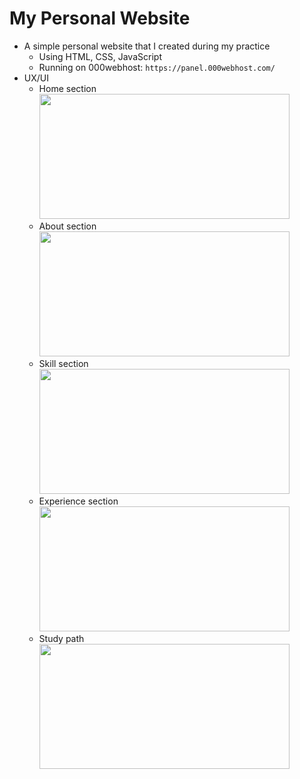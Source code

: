 # My Personal Website
- A simple personal website that I created during my practice
  - Using HTML, CSS, JavaScript
  - Running on 000webhost: ```https://panel.000webhost.com/```
- UX/UI
  - Home section<br>
  <img src="https://github.com/hoangbui24/MyWebsite/assets/71567852/a038ef2b-d905-4046-b3e0-e07c71f12c10" width="400px" height="200px"/><br>
  - About section<br>
  <img src="https://github.com/hoangbui24/MyWebsite/assets/71567852/caef0bf1-210b-49f6-9a94-50db3c1419a7" width="400px" height="200px"/><br>
  - Skill section<br>
  <img src="https://github.com/hoangbui24/MyWebsite/assets/71567852/be0181ba-3d63-4bf2-81fb-9a252fb45169" width="400px" height="200px"/><br>
  - Experience section<br>
  <img src="https://github.com/hoangbui24/MyWebsite/assets/71567852/76c019d0-e488-4ddb-865b-a558985d48ed" width="400px" height="200px"/><br>
  - Study path<br>
  <img src="https://github.com/hoangbui24/MyWebsite/assets/71567852/c5e201b4-848f-4234-8550-d12fbe10f5c2" width="400px" height="200px"/><br>






